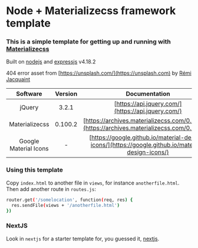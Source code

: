# Node + Materializecss framework template

### This is a simple template for getting up and running with [Materializecss](http://archives.materializecss.com/0.100.2/)</a>

Built on [nodejs](https://nodejs.org/en/) and [expressjs](https://expressjs.com/) v4.18.2

404 error asset from [https://unsplash.com/](https://unsplash.com) by [Rémi Jacquaint
](https://unsplash.com/@jack_1?utm_medium=referral&utm_campaign=photographer-credit&utm_content=creditBadge)


| Software              | Version | Documentation                                                                                       |
| :-------------------: | :-----: | :-------------------------------------------------------------------------------------------------: |
| jQuery                | 3.2.1   | [https://api.jquery.com/](https://api.jquery.com/)                                                  |
| Materializecss        | 0.100.2 | [https://archives.materializecss.com/0.100.2/](https://archives.materializecss.com/0.100.2/)        |
| Google Material Icons | -       | [https://google.github.io/material-design-icons/](https://google.github.io/material-design-icons/)  |

### Using this template

Copy `index.html` to another file in `views`, for instance `anotherfile.html`.  Then add another route in `routes.js`:

```sh
router.get('/somelocation', function(req, res) {
  res.sendFile(views + '/anotherfile.html')
})
```

### NextJS

Look in `nextjs` for a starter template for, you guessed it, [nextjs](https://nextjs.org/).
